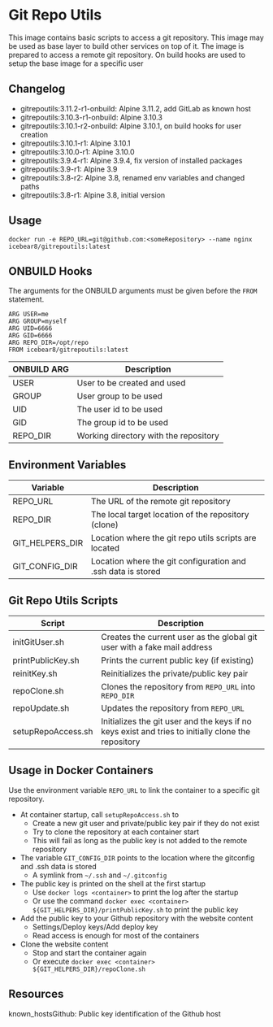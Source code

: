 #   Git Repo Utils

This image contains basic scripts to access a git repository.
This image may be used as base layer to build other services on top of it.
The image is prepared to access a remote git repository.
On build hooks are used to setup the base image for a specific user

##  Changelog
* gitrepoutils:3.11.2-r1-onbuild: Alpine 3.11.2, add GitLab as known host
* gitrepoutils:3.10.3-r1-onbuild: Alpine 3.10.3
* gitrepoutils:3.10.1-r2-onbuild: Alpine 3.10.1, on build hooks for user creation
* gitrepoutils:3.10.1-r1: Alpine 3.10.1
* gitrepoutils:3.10.0-r1: Alpine 3.10.0
* gitrepoutils:3.9.4-r1: Alpine 3.9.4, fix version of installed packages
* gitrepoutils:3.9-r1: Alpine 3.9
* gitrepoutils:3.8-r2: Alpine 3.8, renamed env variables and changed paths
* gitrepoutils:3.8-r1: Alpine 3.8, initial version

##  Usage
`docker run -e REPO_URL=git@github.com:<someRepository> --name nginx icebear8/gitrepoutils:latest`

## ONBUILD Hooks
The arguments for the ONBUILD arguments must be given before the `FROM` statement.
```
ARG USER=me
ARG GROUP=myself
ARG UID=6666
ARG GID=6666
ARG REPO_DIR=/opt/repo
FROM icebear8/gitrepoutils:latest
```

| ONBUILD ARG | Description                 |
|-            |-                            |
| USER        | User to be created and used |
| GROUP       | User group to be used       |
| UID         | The user id to be used      |
| GID         | The group id to be used     |
| REPO_DIR    | Working directory with the repository |

##  Environment Variables

| Variable        | Description |
|-                |-            |
| REPO_URL        | The URL of the remote git repository |
| REPO_DIR        | The local target location of the repository (clone) |
| GIT_HELPERS_DIR | Location where the git repo utils scripts are located |
| GIT_CONFIG_DIR  | Location where the git configuration and .ssh data is stored |

##  Git Repo Utils Scripts

| Script              | Description |
|-                    |-            |
| initGitUser.sh      | Creates the current user as the global git user with a fake mail address  |
| printPublicKey.sh   | Prints the current public key (if existing)
| reinitKey.sh        | Reinitializes the private/public key pair |
| repoClone.sh        | Clones the repository from `REPO_URL` into `REPO_DIR` |
| repoUpdate.sh       | Updates the repository from `REPO_URL`
| setupRepoAccess.sh  | Initializes the git user and the keys if no keys exist and tries to initially clone the repository  |

##  Usage in Docker Containers
Use the environment variable `REPO_URL` to link the container to a specific git repository.

* At container startup, call `setupRepoAccess.sh` to
  * Create a new git user and private/public key pair if they do not exist
  * Try to clone the repository at each container start
  * This will fail as long as the public key is not added to the remote repository
* The variable `GIT_CONFIG_DIR` points to the location where the gitconfig and .ssh data is stored
  * A symlink from `~/.ssh` and `~/.gitconfig`
* The public key is printed on the shell at the first startup
  * Use `docker logs <container>` to print the log after the startup
  * Or use the command `docker exec <container> ${GIT_HELPERS_DIR}/printPublicKey.sh` to print the public key
* Add the public key to your Github repository with the website content
  * Settings/Deploy keys/Add deploy key
  * Read access is enough for most of the containers
* Clone the website content
  * Stop and start the container again
  * Or execute `docker exec <container> ${GIT_HELPERS_DIR}/repoClone.sh`

##  Resources
known_hostsGithub: Public key identification of the Github host
